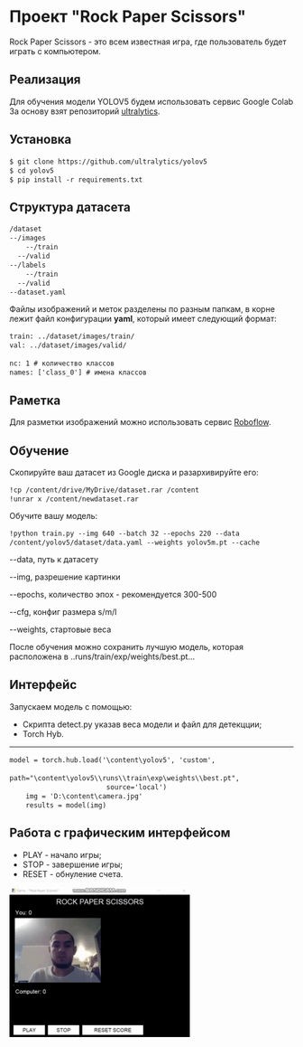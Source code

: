 # Проект "Rock Paper Scissors"

Rock Paper Scissors - это всем известная игра, где пользователь будет играть с компьютером.

## Реализация
Для обучения модели YOLOV5 будем использовать сервис Google Colab
За основу взят репозиторий [ultralytics](https://github.com/ultralytics/yolov5).

## Установка
    $ git clone https://github.com/ultralytics/yolov5
    $ cd yolov5
    $ pip install -r requirements.txt

## Структура датасета
    /dataset
    --/images
        --/train
      --/valid
    --/labels
        --/train
      --/valid
    --dataset.yaml

Файлы изображений и меток разделены по разным папкам, в корне лежит файл конфигурации **yaml**, который имеет следующий формат:

    train: ../dataset/images/train/ 
    val: ../dataset/images/valid/
    
    nc: 1 # количество классов
    names: ['class_0'] # имена классов

## Раметка

Для разметки изображений можно использовать сервис [Roboflow](https://roboflow.com/).

## Обучение
 
Скопируйте ваш датасет из Google диска и разархивируйте его:

    !cp /content/drive/MyDrive/dataset.rar /content
    !unrar x /content/newdataset.rar

Обучите вашу модель:

    !python train.py --img 640 --batch 32 --epochs 220 --data /content/yolov5/dataset/data.yaml --weights yolov5m.pt --cache
--data, путь к датасету

--img, разрешение картинки

--epochs, количество эпох - рекомендуется 300-500

--cfg, конфиг размера s/m/l

--weights, стартовые веса

После обучения можно сохранить лучшую модель, которая расположена в
..runs/train/exp/weights/best.pt...

## Интерфейс

Запускаем модель с помощью:

+ Скрипта detect.py указав веса модели и файл для детекцции;
+ Torch Hyb.
***
    model = torch.hub.load('\content\yolov5', 'custom',
                            path="\content\yolov5\\runs\\train\exp\weights\\best.pt",
                            source='local')
        img = 'D:\content\camera.jpg'
        results = model(img) 

## Работа с графическим интерфейсом

* PLAY - начало игры;
* STOP - завершение игры;
* RESET - обнуление счета.

![](Video.gif)